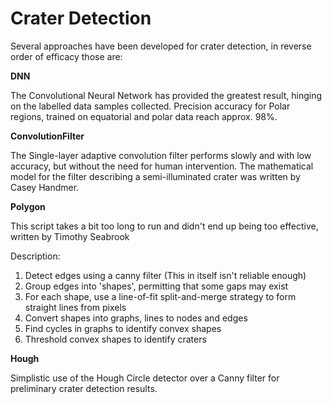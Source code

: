 # Crater Detection

Several approaches have been developed for crater detection, in reverse order of efficacy those are:

**DNN**

The Convolutional Neural Network has provided the greatest result, hinging on the labelled data samples collected.
Precision accuracy for Polar regions, trained on equatorial and polar data reach approx. 98%.

**ConvolutionFilter**

The Single-layer adaptive convolution filter performs slowly and with low accuracy, but without the need for human intervention.
The mathematical model for the filter describing a semi-illuminated crater was written by Casey Handmer.

**Polygon**

This script takes a bit too long to run and didn't end up being too effective, written by Timothy Seabrook

Description:
  1. Detect edges using a canny filter (This in itself isn't reliable enough)
  2. Group edges into 'shapes', permitting that some gaps may exist
  3. For each shape, use a line-of-fit split-and-merge strategy to form straight lines from pixels
  4. Convert shapes into graphs, lines to nodes and edges
  5. Find cycles in graphs to identify convex shapes
  6. Threshold convex shapes to identify craters

**Hough**

Simplistic use of the Hough Circle detector over a Canny filter for preliminary crater detection results.

